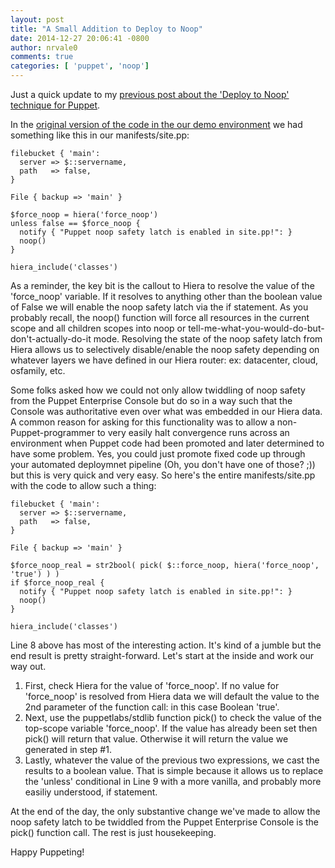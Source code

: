 ```yaml
---
layout: post
title: "A Small Addition to Deploy to Noop"
date: 2014-12-27 20:06:41 -0800
author: nrvale0
comments: true
categories: [ 'puppet', 'noop']
---
```


Just a quick update to my [previous post about the 'Deploy to Noop' technique for Puppet](/blog/2014/10/16/turning-the-brownfield-green-aka-puppet-and-deploy-to-noop).

In the [original version of the code in the our demo environment](https://github.com/nrvale0/deploy-to-noop-part-1/blob/a001e9a6c0994048141a3bc5e0349e090796e7d8/puppet/environments/production/manifests/site.pp) we had something like this in our manifests/site.pp:

```puppet
filebucket { 'main':
  server => $::servername,
  path   => false,
}

File { backup => 'main' }

$force_noop = hiera('force_noop')
unless false == $force_noop {
  notify { "Puppet noop safety latch is enabled in site.pp!": }
  noop()
}

hiera_include('classes')
```

As a reminder, the key bit is the callout to Hiera to resolve the value of the 'force_noop' variable. If it resolves to anything other than the boolean value of False we will enable the noop safety latch via the if statement. As you probably recall, the noop() function will force all resources in the current scope and all children scopes into noop or tell-me-what-you-would-do-but-don't-actually-do-it mode. Resolving the state of the noop safety latch from Hiera allows us to selectively disable/enable the noop safety depending on whatever layers we have defined in our Hiera router: ex: datacenter, cloud, osfamily, etc.

Some folks asked how we could not only allow twiddling of noop safety from the Puppet Enterprise Console but do so in a way such that the Console was authoritative even over what was embedded in our Hiera data. A common reason for asking for this functionality was to allow a non-Puppet-programmer to very easily halt convergence runs across an environment when Puppet code had been promoted and later determined to have some problem. Yes, you could just promote fixed code up through your automated deploymnet pipeline (Oh, you don't have one of those? ;)) but this is very quick and very easy. So here's the entire manifests/site.pp with the code to allow such a thing:

```puppet
filebucket { 'main':
  server => $::servername,
  path   => false,
}

File { backup => 'main' }

$force_noop_real = str2bool( pick( $::force_noop, hiera('force_noop', 'true') ) )
if $force_noop_real {
  notify { "Puppet noop safety latch is enabled in site.pp!": }
  noop()
}

hiera_include('classes')
```

Line 8 above has most of the interesting action. It's kind of a jumble but the end result is pretty straight-forward. Let's start at the inside and work our way out.

1. First, check Hiera for the value of 'force_noop'. If no value for 'force_noop' is resolved from Hiera data we will default the value to the 2nd parameter of the function call: in this case Boolean 'true'.
1. Next, use the puppetlabs/stdlib function pick() to check the value of the top-scope variable 'force_noop'. If the value has already been set then pick() will return that value. Otherwise it will return the value we generated in step #1.
1. Lastly, whatever the value of the previous two expressions, we cast the results to a boolean value. That is simple because it allows us to replace the 'unless' conditional in Line 9 with a more vanilla, and probably more easiliy understood, if statement.

At the end of the day, the only substantive change we've made to allow the noop safety latch to be twiddled from the Puppet Enterprise Console is the pick() function call. The rest is just housekeeping.

Happy Puppeting!


